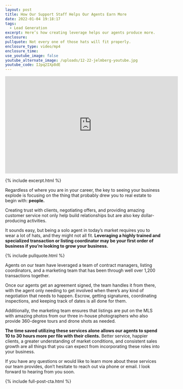 ```yaml
---
layout: post
title: How Our Support Staff Helps Our Agents Earn More
date: 2022-01-04 19:18:17
tags:
  - Lead Generation
excerpt: Here’s how creating leverage helps our agents produce more.
enclosure:
pullquote: Not every one of those hats will fit properly.
enclosure_type: video/mp4
enclosure_time:
use_youtube_image: false
youtube_alternate_image: /uploads/12-22-jelmberg-youtube.jpg
youtube_code: IJpq2IXp8dE
---
```

<iframe src="https://www.youtube.com/embed/IJpq2IXp8dE?rel=0" width="560" height="315" frameborder="0" allowfullscreen="allowfullscreen"></iframe>

{% include excerpt.html %}

Regardless of where you are in your career, the key to seeing your business explode is focusing on the thing that probably drew you to real estate to begin with: **people.**

Creating trust with clients, negotiating offers, and providing amazing customer service not only help build relationships but are also key dollar-producing activities.

It sounds easy, but being a solo agent in today’s market requires you to wear a lot of hats, and they might not all fit. **Leveraging a highly trained and specialized transaction or listing coordinator may be your first order of business if you’re looking to grow your business.**

{% include pullquote.html %}

Agents on our team have leveraged a team of contract managers, listing coordinators, and a marketing team that has been through well over 1,200 transactions together.&nbsp;

Once our agents get an agreement signed, the team handles it from there, with the agent only needing to get involved when there’s any kind of negotiation that needs to happen. Escrow, getting signatures, coordinating inspections, and keeping track of dates is all done for them.&nbsp;

Additionally, the marketing team ensures that listings are put on the MLS with amazing photos from our three in-house photographers who also provide 360-degree tours and drone shots as needed.

**The time saved utilizing these services alone allows our agents to spend 10 to 30 hours more per file with their clients.** Better service, happier clients, a greater understanding of market conditions, and consistent sales growth are all things that you can expect from incorporating these roles into your business.

If you have any questions or would like to learn more about these services our team provides, don’t hesitate to reach out via phone or email. I look forward to hearing from you soon.

{% include full-post-cta.html %}
